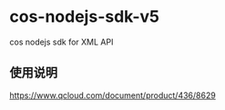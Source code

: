 # cos-nodejs-sdk-v5

cos nodejs sdk for XML API

## 使用说明

https://www.qcloud.com/document/product/436/8629